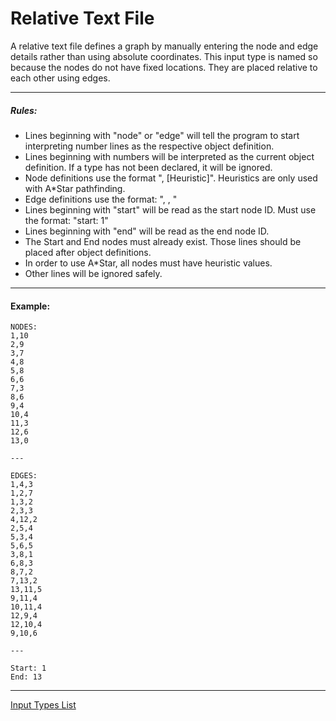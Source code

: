 # Relative Text File
A relative text file defines a graph by manually entering the node and edge details rather than using absolute coordinates. This input type is named so because the nodes do not have fixed locations. They are placed relative to each other using edges.

---

##### Rules:
* Lines beginning with "node" or "edge" will tell the program to start interpreting number lines as the respective object definition.
* Lines beginning with numbers will be interpreted as the current object definition. If a type has not been declared, it will be ignored.
* Node definitions use the format "<ID>, [Heuristic]". Heuristics are only used with A*Star pathfinding.
* Edge definitions use the format: "<Origin Node ID>, <Destination Node ID>, <Edge Distance>"
* Lines beginning with "start" will be read as the start node ID. Must use the format: "start: 1"
* Lines beginning with "end" will be read as the end node ID.
* The Start and End nodes must already exist. Those lines should be placed after object definitions.
* In order to use A*Star, all nodes must have heuristic values.
* Other lines will be ignored safely.

---

#### Example:
```
NODES:
1,10
2,9
3,7
4,8
5,8
6,6
7,3
8,6
9,4
10,4
11,3
12,6
13,0

---

EDGES:
1,4,3
1,2,7
1,3,2
2,3,3
4,12,2
2,5,4
5,3,4
5,6,5
3,8,1
6,8,3
8,7,2
7,13,2
13,11,5
9,11,4
10,11,4
12,9,4
12,10,4
9,10,6

---

Start: 1
End: 13
```

---

[Input Types List](./readme.md)